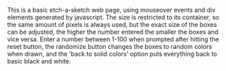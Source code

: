 This is a basic etch-a-sketch web page, using mouseover events and div elements generated by javascript. The size is restricted to its container, so the same amount of pixels is always used, but the exact size of the boxes can be adjusted, the higher the number entered the smaller the boxes and vice versa. Enter a number between 1-100 when prompted after hitting the reset button, the randomize button changes the boxes to random colors when drawn, and the 'back to solid colors' option puts everything back to basic black and white. 
